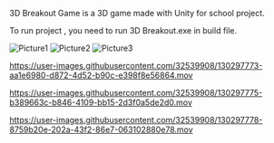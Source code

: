 3D Breakout Game is a 3D game made with Unity for school project.

To run project , you need to run 3D Breakout.exe in build file.

![Picture1](https://user-images.githubusercontent.com/32539908/130297759-3ae02005-6533-45a0-93c1-00a11c186472.png)
![Picture2](https://user-images.githubusercontent.com/32539908/130297763-cf254d0c-d727-4255-8ec6-2c2b1df98aa0.png)
![Picture3](https://user-images.githubusercontent.com/32539908/130297765-aae02767-e11a-48a9-862d-d29168843999.png)


https://user-images.githubusercontent.com/32539908/130297773-aa1e6980-d872-4d52-b90c-e398f8e56864.mov



https://user-images.githubusercontent.com/32539908/130297775-b389663c-b846-4109-bb15-2d3f0a5de2d0.mov



https://user-images.githubusercontent.com/32539908/130297778-8759b20e-202a-43f2-86e7-063102880e78.mov




